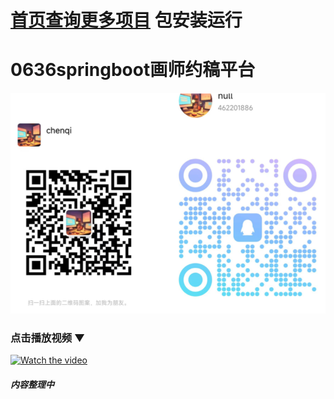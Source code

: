 # [首页查询更多项目](https://github.com/GraduationProject-springboot) 包安装运行


# 0636springboot画师约稿平台

![picture](https://raw.githubusercontent.com/GraduationProject-springboot/.github/main/img/wx.png)

### 点击播放视频 ▼
[![Watch the video](https://i.sstatic.net/Vp2cE.png)](https://www.bilibili.com/video/BV1eMbYemE1U?p=132)


#####   内容整理中  











